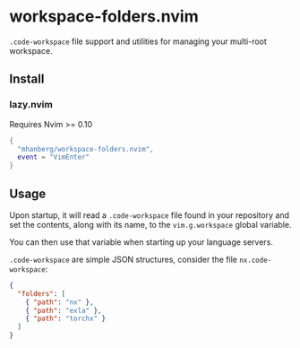 # workspace-folders.nvim

`.code-workspace` file support and utilities for managing your multi-root workspace.

## Install

### lazy.nvim

Requires Nvim >= 0.10

```lua
{
  "mhanberg/workspace-folders.nvim",
  event = "VimEnter"
}
```

## Usage

Upon startup, it will read a `.code-workspace` file found in your repository and set the contents, along with its name, to the `vim.g.workspace` global variable.

You can then use that variable when starting up your language servers.

`.code-workspace` are simple JSON structures, consider the file `nx.code-workspace`:

```json
{
  "folders": [
    { "path": "nx" },
    { "path": "exla" },
    { "path": "torchx" }
  ]
}
```
